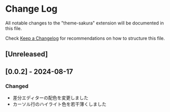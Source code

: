 # Change Log

All notable changes to the "theme-sakura" extension will be documented in this file.

Check [Keep a Changelog](http://keepachangelog.com/) for recommendations on how to structure this file.

## [Unreleased]

## [0.0.2] - 2024-08-17

### Changed

- 差分エディターの配色を変更しました
- カーソル行のハイライト色を若干薄くしました